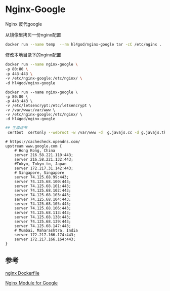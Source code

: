 # Nginx-Google

Nginx 反代google

从镜像里拷贝一份nginx配置
```bash
docker run --name temp  --rm hl4god/nginx-google tar -cC /etc/nginx . | tar -xC /etc/nginx-google
```

修改本地目录下的nginx配置

```bash
docker run --name nginx-google \
-p 80:80 \
-p 443:443 \
-v /etc/nginx-google:/etc/nginx/ \
-d hl4god/nginx-google
```


```
docker run --name nginx-google \
-p 80:80 \
-p 443:443 \
-v /etc/letsencrypt:/etc/letsencrypt \
-v /var/www:/var/www \
-v /etc/nginx-google:/etc/nginx/ \
-d hl4god/nginx-google
```

```bash
## 生成证书
 certbot  certonly --webroot -w /var/www -d  g.javajs.cc -d g.javajs.tk
```

```
# https://cachecheck.opendns.com/
upstream www.google.com {
    # Hong Kong, China
    server 216.58.221.110:443;
    server 216.58.221.132:443;
    #Tokyo, Tokyo-to, Japan
    server 172.217.31.142:443;
    # Singapore, Singapore
    server 74.125.68.99:443;
    server 74.125.68.100:443;
    server 74.125.68.101:443;
    server 74.125.68.102:443;
    server 74.125.68.103:443;
    server 74.125.68.104:443;
    server 74.125.68.105:443;
    server 74.125.68.106:443;
    server 74.125.68.113:443;
    server 74.125.68.138:443;
    server 74.125.68.139:443;
    server 74.125.68.147:443;
    # Mumbai, Maharashtra, India
    server 172.217.166.174:443;
    server 172.217.166.164:443;
}
```
## 参考

[nginx Dockerfile](https://github.com/nginxinc/docker-nginx/blob/d377983a14b214fcae4b8e34357761282aca788f/stable/alpine/Dockerfile)

[Nginx Module for Google](https://github.com/cuber/ngx_http_google_filter_module)